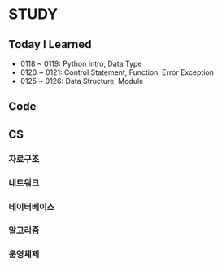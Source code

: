 # STUDY



## Today I Learned

- 0118 ~ 0119: Python Intro, Data Type
- 0120 ~ 0121:  Control Statement, Function, Error Exception
- 0125 ~ 0126: Data Structure, Module



## Code



## CS



### 자료구조



### 네트워크



### 데이터베이스



### 알고리즘



### 운영체제

